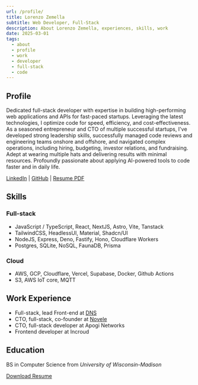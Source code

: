 ```yaml
---
url: /profile/
title: Lorenzo Zemella
subtitle: Web Developer, Full-Stack
description: About Lorenzo Zemella, experiences, skills, work
date: 2025-03-01
tags:
  - about
  - profile
  - work
  - developer
  - full-stack
  - code
---
```


<section>

## Profile

Dedicated full-stack developer with expertise in building high-performing web applications and APIs for fast-paced startups. Leveraging the latest technologies, I optimize code for speed, efficiency, and cost-effectiveness. As a seasoned entrepreneur and CTO of multiple successful startups, I've developed strong leadership skills, successfully managed code reviews and engineering teams onshore and offshore, and navigated complex operations, including hiring, budgeting, investor relations, and fundraising. Adept at wearing multiple hats and delivering results with minimal resources. Profoundly passionate about applying AI-powered tools to code faster and in daily life.

[LinkedIn]({{author.x.social.linkedin}}) | [GitHub]({{author.x.social.github}}) | [Resume PDF](/assets/files/Lorenzo%20Zemella%20-%20Resume.pdf)

</section>
<section>

## Skills

### Full-stack

- JavaScript / TypeScript, React, NextJS, Astro, Vite, Tanstack
- TailwindCSS, HeadlessUI, Material, Shadcn/UI
- NodeJS, Express, Deno, Fastify, Hono, Cloudflare Workers
- Postgres, SQLite, NoSQL, FaunaDB, Prisma

### Cloud

- AWS, GCP, Cloudflare, Vercel, Supabase, Docker, Github Actions
- S3, AWS IoT core, MQTT

</section><section>

## Work Experience

- Full-stack, lead Front-end at [DNS]({{links.DNS}})
- CTO, full-stack, co-founder at [Novele]({{links.Novele}})
- CTO, full-stack developer at Apogi Networks
- Frontend developer at Incroud

</section><section>

## Education

BS in Computer Science from _University of Wisconsin-Madison_

</section>

[Download Resume](/assets/files/Lorenzo%20Zemella%20-%20Resume.pdf)
